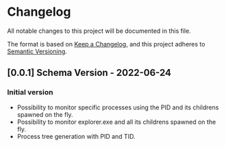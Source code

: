 # Changelog
All notable changes to this project will be documented in this file.

The format is based on [Keep a Changelog](https://keepachangelog.com/en/1.0.0/),
and this project adheres to [Semantic Versioning](https://semver.org/spec/v2.0.0.html).

## [0.0.1] Schema Version - 2022-06-24
### Initial version
- Possibility to monitor specific processes using the PID and its childrens spawned on the fly.
- Possibility to monitor explorer.exe and all its childrens spawned on the fly.
- Process tree generation with PID and TID.